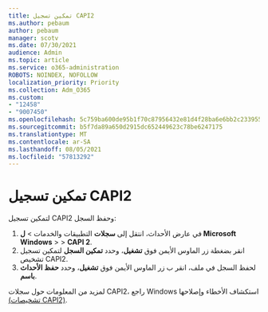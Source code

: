 ```yaml
---
title: تمكين تسجيل CAPI2
ms.author: pebaum
author: pebaum
manager: scotv
ms.date: 07/30/2021
audience: Admin
ms.topic: article
ms.service: o365-administration
ROBOTS: NOINDEX, NOFOLLOW
localization_priority: Priority
ms.collection: Adm_O365
ms.custom:
- "12458"
- "9007450"
ms.openlocfilehash: 5c759ba600de95b1f70c87956432e81d4f28ba6e6bb2c2339557676bc18f61af
ms.sourcegitcommit: b5f7da89a650d2915dc652449623c78be6247175
ms.translationtype: MT
ms.contentlocale: ar-SA
ms.lasthandoff: 08/05/2021
ms.locfileid: "57813292"
---
```

# <a name="enable-capi2-logging"></a>تمكين تسجيل CAPI2

لتمكين تسجيل CAPI2 وحفظ السجل:

1. في عارض الأحداث، انتقل إلى **سجلات** التطبيقات والخدمات  >  **ل Microsoft Windows**  >    >  **CAPI 2**.
2. انقر بضغطة زر الماوس الأيمن فوق **تشغيل**، وحدد **تمكين السجل** لتمكين تسجيل تشخيص CAPI2.
3. لحفظ السجل في ملف، انقر ب زر الماوس الأيمن فوق **تشغيل**، وحدد **حفظ الأحداث باسم**.

لمزيد من المعلومات حول سجلات CAPI2، راجع Windows استكشاف الأخطاء وإصلاحها [(تشخيصات CAPI2)](https://social.technet.microsoft.com/wiki/contents/articles/242.windows-pki-troubleshooting-capi2-diagnostics.aspx).